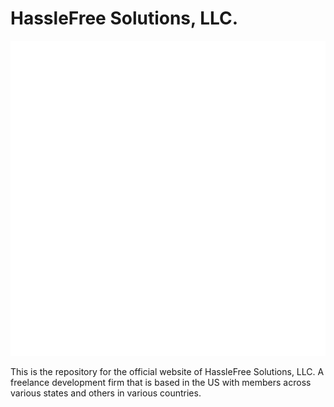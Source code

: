 # HassleFree Solutions, LLC.

![HassleFree_Solutions_Logo](./assets/img/logo.png)

This is the repository for the official website of HassleFree Solutions, LLC. A
freelance development firm that is based in the US with members across various
states and others in various countries.
